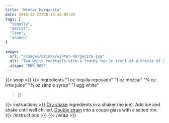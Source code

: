 ```yaml
---
title: "Winter Margarita"
date: 2018-12-22T20:15:43-05:00
tags: [
  "tequila",
  "mezcal",
  "lime",
  "shaken"
]

image:
  url: "/images/drinks/winter-margarita.jpg"
  alt: "Two white cocktails with a frothy top in front of a bottle of mezcal and a bottle of tequila"
  align: "50% 50%"
---
```

{{< wrap >}}
{{< ingredients
  "1 oz tequila reposado"
  "1 oz mezcal"
  "¾ oz lime juice"
  "¾ oz simple syrup"
  "1 egg white"
>}}

{{< instructions >}}
[Dry shake](/techniques/shaking#dry-shaking) ingredients in a shaker (no ice). Add ice and shake until well chilled. [Double strain](/techniques/straining#double-straining) into a coupe glass with a salted rim.
{{< /instructions >}}
{{< /wrap >}}
